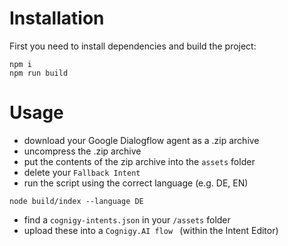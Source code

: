 # Installation
First you need to install dependencies and build the project:
```
npm i
npm run build
```

# Usage
- download your Google Dialogflow agent as a .zip archive
- uncompress the .zip archive
- put the contents of the zip archive into the ``assets`` folder
- delete your ``Fallback Intent``
- run the script using the correct language (e.g. DE, EN)
```
node build/index --language DE
```
- find a ``cognigy-intents.json`` in your ``/assets`` folder
- upload these into a ``Cognigy.AI flow `` (within the Intent Editor)